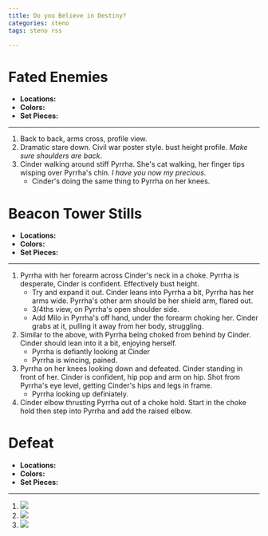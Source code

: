 ```yaml
---
title: Do you Believe in Destiny?
categories: steno
tags: steno rss 

---
```


# Fated Enemies

* **Locations:** 
* **Colors:** 
* **Set Pieces:** 

---

1. Back to back, arms cross, profile view.
2. Dramatic stare down. Civil war poster style. bust height profile. *Make sure shoulders are back*.
3. Cinder walking around stiff Pyrrha. She's cat walking, her finger tips wisping over Pyrrha's chin. *I have you now my precious*.
    - Cinder's doing the same thing to Pyrrha on her knees. 

# Beacon Tower Stills

* **Locations:** 
* **Colors:** 
* **Set Pieces:** 

---

1. Pyrrha with her forearm across Cinder's neck in a choke. Pyrrha is desperate, Cinder is confident. Effectively bust height.
    - Try and expand it out. Cinder leans into Pyrrha a bit, Pyrrha has her arms wide. Pyrrha's other arm should be her shield arm, flared out. 
    - 3/4ths view, on Pyrrha's open shoulder side.
    - Add Milo in Pyrrha's off hand, under the forearm choking her. Cinder grabs at it, pulling it away from her body, struggling.
2. Similar to the above, with Pyrrha being choked from behind by Cinder. Cinder should lean into it a bit, enjoying herself. 
    - Pyrrha is defiantly looking at Cinder
    - Pyrrha is wincing, pained.
3. Pyrrha on her knees looking down and defeated. Cinder standing in front of her. Cinder is confident, hip pop and arm on hip. Shot from Pyrrha's eye level, getting Cinder's hips and legs in frame. 
    - Pyrrha looking up definiately.
4. Cinder elbow thrusting Pyrrha out of a choke hold. Start in the choke hold then step into Pyrrha and add the raised elbow. 


# Defeat

* **Locations:** 
* **Colors:** 
* **Set Pieces:** 

---

1. ![](https://i.imgur.com/IEVbHKl.png)
2. ![](https://i.imgur.com/JIdVjUN.jpg)
3. ![](https://i.imgur.com/IdmUFMQ.png)